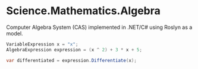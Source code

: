# Science.Mathematics.Algebra

Computer Algebra System (CAS) implemented in .NET/C# using Roslyn as a model.



```C#
VariableExpression x = "x";
AlgebraExpression expression = (x ^ 2) + 3 * x + 5;

var differentiated = expression.Differentiate(x);
```